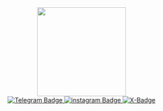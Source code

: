 
<div id="header" align="center">
  <img src="https://i.giphy.com/media/v1.Y2lkPTc5MGI3NjExMmJrZDVoaWh1b2FuZG43bDlieHk0ZmJ2OGJ1bm5xMzBydGp1Z2t4OSZlcD12MV9pbnRlcm5hbF9naWZfYnlfaWQmY3Q9Zw/UqAlDtPrxUIT1yYmFp/giphy-downsized-large.gif" width="200"/>
</div>
<div id="badges" align="center">
  <a href="https://t.me/KillerKyle">
    <img src="https://img.shields.io/badge/Telegram-blue?style=for-the-badge&logo=telegram&logoColor=white" alt="Telegram Badge"/>
  </a>
  <a href="your-youtube-URL">
    <img src="https://img.shields.io/badge/Instagram-orange?style=for-the-badge&logo=instagram&logoColor=white" alt="instagram Badge"/>
  </a>
  <a href="">
    <img src="https://img.shields.io/badge/X-black?style=for-the-badge&logo=x&logoColor=white" alt="X-Badge"/>
  </a>
</div>
